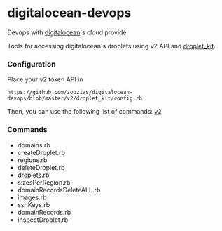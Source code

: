 # digitalocean-devops
Devops with [digitalocean](https://www.digitalocean.com)'s cloud provide

Tools for accessing digitalocean's droplets using v2 API and [droplet_kit](https://github.com/digitalocean/droplet_kit).

### Configuration

Place your v2 token API in

```
https://github.com/zouzias/digitalocean-devops/blob/master/v2/droplet_kit/config.rb
```

Then, you can use the following list of commands:  [v2](https://github.com/zouzias/digitalocean-devops/tree/master/v2/droplet_kit)

### Commands
* domains.rb
* createDroplet.rb 
* regions.rb
* deleteDroplet.rb 
* droplets.rb     
* sizesPerRegion.rb
* domainRecordsDeleteALL.rb  
* images.rb          
* sshKeys.rb
* domainRecords.rb 
* inspectDroplet.rb
